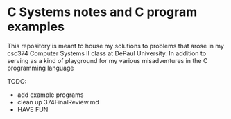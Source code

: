 # C Systems notes and C program examples

This repository is meant to house my solutions to problems that arose in my csc374 Computer Systems II class at DePaul University. 
In addition to serving as a kind of playground for my various misadventures in the C programming language

TODO:
+ add example programs
+ clean up 374FinalReview.md
+ HAVE FUN
